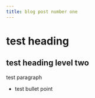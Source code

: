 ```yaml
---
title: blog post number one
---
```


test heading
============

test heading level two
----------------------

test paragraph

  - test bullet point
